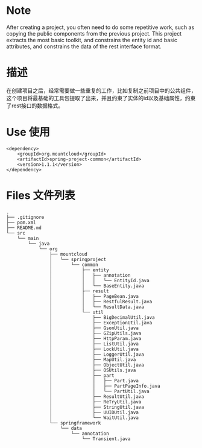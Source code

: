# Note
  After creating a project, you often need to do some repetitive work, such as copying the public components from the previous project. This project extracts the most basic toolkit, and constrains the entity id and basic attributes, and constrains the data of the rest interface format.
  
# 描述
  在创建项目之后，经常需要做一些重复的工作，比如复制之前项目中的公共组件，这个项目将最基础的工具包提取了出来，并且约束了实体的id以及基础属性，约束了rest接口的数据格式。
  
# Use 使用

```
<dependency>
	<groupId>org.mountcloud</groupId>
	<artifactId>spring-project-common</artifactId>
	<version>1.1.1</version>
</dependency>
```

# Files 文件列表

```
.
├── .gitignore
├── pom.xml
├── README.md
└── src
    └── main
        └── java
            └── org
                ├── mountcloud
                │   └── springproject
                │       └── common
                │           ├── entity 
                │           │   ├── annotation
                │           │   │   └── EntityId.java
                │           │   └── BaseEntity.java
                │           ├── result
                │           │   ├── PageBean.java
                │           │   ├── RestfulResult.java
                │           │   └── ResultData.java
                │           └── util
                │               ├── BigDecimalUtil.java
                │               ├── ExceptionUtil.java
                │               ├── GsonUtil.java
                │               ├── GZipUtils.java
                │               ├── HttpParam.java
                │               ├── ListUtil.java
                │               ├── LockUtil.java
                │               ├── LoggerUtil.java
                │               ├── MapUtil.java
                │               ├── ObjectUtil.java
                │               ├── OSUtils.java
                │               ├── part
                │               │   ├── Part.java
                │               │   ├── PartPageInfo.java
                │               │   └── PartUtil.java
                │               ├── ResultUtil.java
                │               ├── ReTryUtil.java
                │               ├── StringUtil.java
                │               ├── UUIDUtil.java
                │               └── WaitUtil.java
                └── springframework
                    └── data
                        └── annotation
                            └── Transient.java
```



